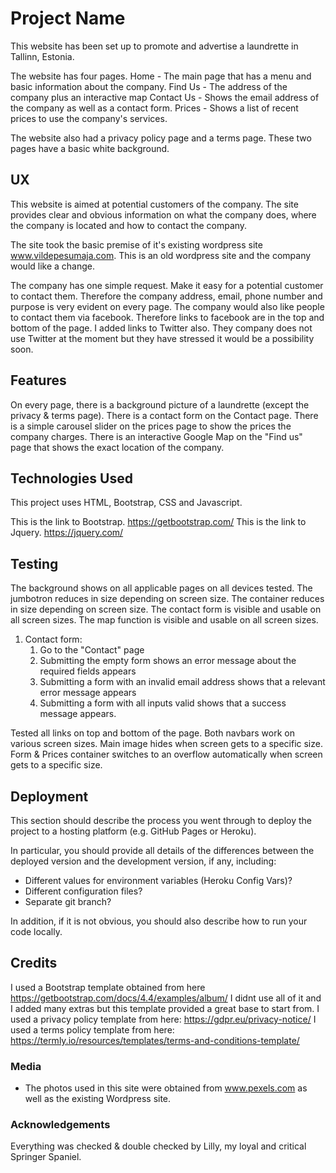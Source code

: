 # Project Name

This website has been set up to promote and advertise a laundrette in Tallinn, Estonia.

The website has four pages.
Home - The main page that has a menu and basic information about the company.
Find Us - The address of the company plus an interactive map
Contact Us - Shows the email address of the company as well as a contact form.
Prices - Shows a list of recent prices to use the company's services.

The website also had a privacy policy page and a terms page. These two pages have a basic white background. 

 
## UX
 
 This website is aimed at potential customers of the company.
 The site provides clear and obvious information on what the company does, where the company is located and how to contact the company.
 
The site took the basic premise of it's existing wordpress site www.vildepesumaja.com. This is an old wordpress site and the company would like a change.

The company has one simple request. Make it easy for a potential customer to contact them. Therefore the company address, email, phone number and purpose is very evident on every page.
The company would also like people to contact them via facebook. Therefore links to facebook are in the top and bottom of the page.
I added links to Twitter also. They company does not use Twitter at the moment but they have stressed it would be a possibility soon.

## Features

On every page, there is a background picture of a laundrette (except the privacy & terms page). 
There is a contact form on the Contact page.
There is a simple carousel slider on the prices page to show the prices the company charges.
There is an interactive Google Map on the "Find us" page that shows the exact location of the company.
 

## Technologies Used

This project uses HTML, Bootstrap, CSS and Javascript.

This is the link to Bootstrap. https://getbootstrap.com/
This is the link to Jquery. https://jquery.com/


## Testing

The background shows on all applicable pages on all devices tested.
The jumbotron reduces in size depending on screen size.
The container reduces in size depending on screen size.
The contact form is visible and usable on all screen sizes.
The map function is visible and usable on all screen sizes.


1. Contact form:
    1. Go to the "Contact" page
    2. Submitting the empty form shows an error message about the required fields appears
    3. Submitting a form with an invalid email address shows that a relevant error message appears
    4. Submitting a form with all inputs valid shows that a success message appears.

Tested all links on top and bottom of the page.
Both navbars work on various screen sizes.
Main image hides when screen gets to a specific size.
Form & Prices container switches to an overflow automatically when screen gets to a specific size.

## Deployment

This section should describe the process you went through to deploy the project to a hosting platform (e.g. GitHub Pages or Heroku).

In particular, you should provide all details of the differences between the deployed version and the development version, if any, including:
- Different values for environment variables (Heroku Config Vars)?
- Different configuration files?
- Separate git branch?

In addition, if it is not obvious, you should also describe how to run your code locally.


## Credits
I used a Bootstrap template obtained from here https://getbootstrap.com/docs/4.4/examples/album/
I didnt use all of it and I added many extras but this template provided a great base to start from.
I used a privacy policy template from here: https://gdpr.eu/privacy-notice/
I used a terms policy template from here: https://termly.io/resources/templates/terms-and-conditions-template/


### Media
- The photos used in this site were obtained from www.pexels.com as well as the existing Wordpress site.

### Acknowledgements

Everything was checked & double checked by Lilly, my loyal and critical Springer Spaniel.